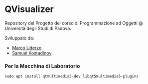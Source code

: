 # QVisualizer
Repository del Progetto del corso di Programmazione ad Oggetti @ Università degli Studi di Padova. 

Sviluppato da:
- [Marco Uderzo](https://github.com/marcouderzo)
- [Samuel Kostadinov](https://github.com/Neskelogth)



### Per la Macchina di Laboratorio 
`sudo apt install qtmultimedia5-dev libqt5multimedia5-plugins`
